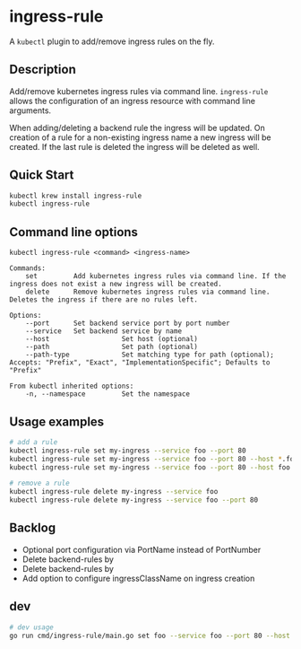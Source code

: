 # ingress-rule

A `kubectl` plugin to add/remove ingress rules on the fly.

## Description

Add/remove kubernetes ingress rules via command line.
`ingress-rule` allows the configuration of an ingress resource with command line arguments.  

When adding/deleting a backend rule the ingress will be updated.
On creation of a rule for a non-existing ingress name a new ingress will be created.
If the last rule is deleted the ingress will be deleted as well.

## Quick Start

```bash
kubectl krew install ingress-rule
kubectl ingress-rule
```

## Command line options

```
kubectl ingress-rule <command> <ingress-name>

Commands:
    set         Add kubernetes ingress rules via command line. If the ingress does not exist a new ingress will be created.
    delete      Remove kubernetes ingress rules via command line. Deletes the ingress if there are no rules left.

Options:
    --port      Set backend service port by port number
    --service   Set backend service by name
    --host                  Set host (optional)
    --path                  Set path (optional)  
    --path-type             Set matching type for path (optional); Accepts: "Prefix", "Exact", "ImplementationSpecific"; Defaults to "Prefix"

From kubectl inherited options:
    -n, --namespace         Set the namespace
```

## Usage examples

```bash
# add a rule
kubectl ingress-rule set my-ingress --service foo --port 80
kubectl ingress-rule set my-ingress --service foo --port 80 --host *.foo.com --namespace default
kubectl ingress-rule set my-ingress --service foo --port 80 --host foo.com --path /foo

# remove a rule
kubectl ingress-rule delete my-ingress --service foo
kubectl ingress-rule delete my-ingress --service foo --port 80
```

## Backlog

- Optional port configuration via PortName instead of PortNumber
- Delete backend-rules by <host>
- Delete backend-rules by <host><path>
- Add option to configure ingressClassName on ingress creation

## dev

```bash
# dev usage
go run cmd/ingress-rule/main.go set foo --service foo --port 80 --host *.foo.com --namespace default

```
